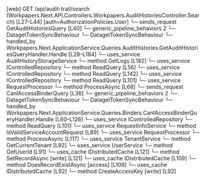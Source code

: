 [web] GET /api/audit-trail/search  (Workpapers.Next.API.Controllers.Workpapers.AuditHistoriesController.Search)  [L27–L44] [auth=AuthorizationPolicies.User]
  └─ sends_request GetAuditHistoriesQuery [L40]
    └─ generic_pipeline_behaviors 2
      └─ DatagetTokenSyncBehaviour
      └─ DatagetTokenSyncBehaviour
    └─ handled_by Workpapers.Next.ApplicationService.Queries.AuditHistories.GetAuditHistoriesQueryHandler.Handle [L28–L184]
      └─ uses_service AuditHistoryStorageService
        └─ method GetLogs [L182]
      └─ uses_service IControlledRepository<Binder>
        └─ method ReadQuery [L56]
      └─ uses_service IControlledRepository<WorkpaperRecord>
        └─ method ReadQuery [L142]
      └─ uses_service IControlledRepository<Worksheet>
        └─ method ReadQuery [L101]
      └─ uses_service RequestProcessor
        └─ method ProcessAsync [L68]
  └─ sends_request CanIAccessBinderQuery [L36]
    └─ generic_pipeline_behaviors 2
      └─ DatagetTokenSyncBehaviour
      └─ DatagetTokenSyncBehaviour
    └─ handled_by Workpapers.Next.ApplicationService.Queries.Binders.CanIAccessBinderQueryHandler.Handle [L60–L126]
      └─ uses_service IControlledRepository<Binder>
        └─ method ReadQuery [L101]
      └─ uses_service RequestInfoService
        └─ method IsValidServiceAccountRequest [L89]
      └─ uses_service RequestProcessor
        └─ method ProcessAsync [L117]
      └─ uses_service TenantService
        └─ method GetCurrentTenant [L92]
      └─ uses_service UserService
        └─ method GetUserId [L91]
      └─ uses_cache IDistributedCache [L121]
        └─ method SetRecordAsync [write] [L121]
      └─ uses_cache IDistributedCache [L109]
        └─ method DoesRecordExistAsync [access] [L109]
      └─ uses_cache IDistributedCache [L92]
        └─ method CreateAccessKey [write] [L92]

